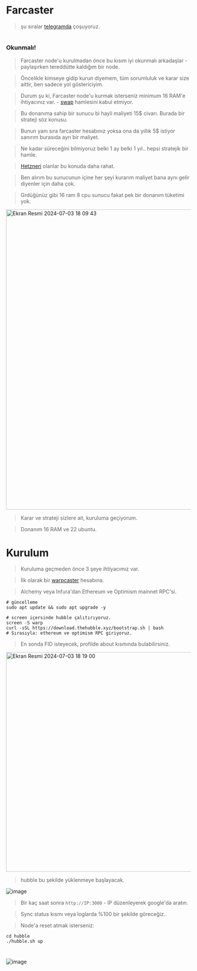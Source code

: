 # Farcaster

> şu sıralar [telegramda](https://t.me/RuesAnnouncement) çoşuyoruz.

#


### Okunmalı!

> Farcaster node'u kurulmadan önce bu kısım iyi okunmalı arkadaşlar - paylaşırken tereddütte kaldığım bir node.

> Öncelikle kimseye gidip kurun diyemem, tüm sorumluluk ve karar size aittir, ben sadece yol göstericiyim.

> Durum şu ki, Farcaster node'u kurmak isterseniz minimum 16 RAM'e ihtiyacınız var. - [swap](https://github.com/ruesandora/swap-space) hamlesini kabul etmiyor.

> Bu donanıma sahip bir sunucu bi hayli maliyeti 15$ civarı. Burada bir strateji söz konusu.

> Bunun yanı sıra farcaster hesabınız yoksa ona da yıllık 5$ istiyor sanırım burasıda ayrı bir maliyet.

> Ne kadar süreceğini bilmiyoruz belki 1 ay belki 1 yıl.. hepsi stratejik bir hamle.

> [Hetzneri](https://github.com/ruesandora/Hetzner) olanlar bu konuda daha rahat.

> Ben alırım bu sunucunun içine her şeyi kurarım maliyet bana aynı gelir diyenler için daha çok.

> Grdüğünüz gibi 16 ram 8 cpu sunucu fakat pek bir donanım tüketimi yok.

<img width="819" alt="Ekran Resmi 2024-07-03 18 09 43" src="https://github.com/ruesandora/Farcaster/assets/101149671/f1f6c06d-01dc-4b6a-b538-0dc57e4e5d71">

> Karar ve strateji sizlere ait, kuruluma geçiyorum.

> Donanım 16 RAM ve 22 ubuntu.

#

# Kurulum

> Kuruluma geçmeden önce 3 şeye ihtiyacımız var.

> İlk olarak bir [warpcaster](https://warpcast.com/~/invite-page/413836?id=e1d9126d) hesabına.

> Alchemy veya Infura'dan Ethereum ve Optimism mainnet RPC'si.

```console
# güncelleme
sudo apt update && sudo apt upgrade -y

# screen içersinde hubble çalıtırıyoruz.
screen -S warp
curl -sSL https://download.thehubble.xyz/bootstrap.sh | bash
# Sırasıyla: ethereum ve optimism RPC giriyoruz.
```

> En sonda FID isteyecek, profilde about kısmında bulabilirsiniz.

<img width="599" alt="Ekran Resmi 2024-07-03 18 19 00" src="https://github.com/ruesandora/Farcaster/assets/101149671/67c66039-fe79-479c-8097-03823429ba0a">

> hubble bu şekilde yüklenmeye başlayacak.

![image](https://github.com/ruesandora/Farcaster/assets/101149671/06915126-c647-4e58-bd28-5c0db78c29cc)

> Bir kaç saat sonra `http://IP:3000`  - IP düzenleyerek google'da aratın.

> Sync status kısmı veya loglarda %100 bir şekilde göreceğiz..

> Node'a reset atmak isterseniz:

```console
cd hubble
./hubble.sh up
```

#

![image](https://github.com/ruesandora/Farcaster/assets/101149671/7fb5f4c5-d023-4f66-af55-4caeacf76d6c)
